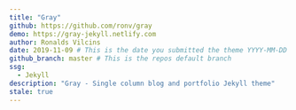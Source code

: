 ```yaml
---
title: "Gray"
github: https://github.com/ronv/gray
demo: https://gray-jekyll.netlify.com
author: Ronalds Vilcins
date: 2019-11-09 # This is the date you submitted the theme YYYY-MM-DD
github_branch: master # This is the repos default branch
ssg:
  - Jekyll
description: "Gray - Single column blog and portfolio Jekyll theme"
stale: true
---
```

